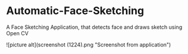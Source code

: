 # Automatic-Face-Sketching
A Face Sketching Application, that detects face and draws sketch using Open CV

![picture alt](screenshot (1224).png "Screenshot from application")
